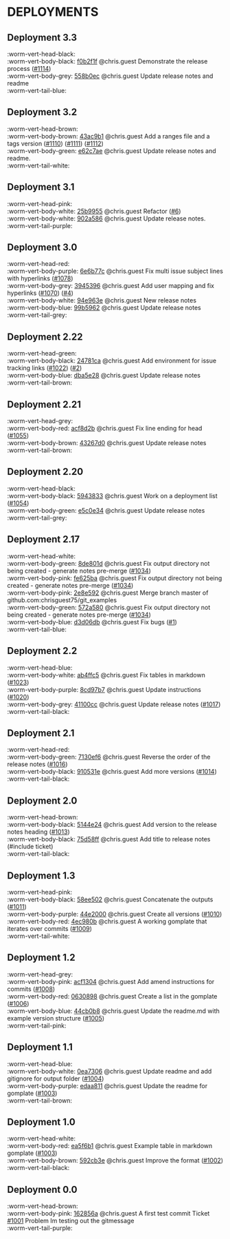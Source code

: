 # DEPLOYMENTS
## Deployment 3.3

:worm-vert-head-black:   
:worm-vert-body-black: [f0b2f1f](https://github.com/chrisguest75/git_examples/commit/f0b2f1f) @chris.guest Demonstrate the release process ([#1114](https://cnissues.atlassian.net/browse/LGH-1114))   
:worm-vert-body-grey: [558b0ec](https://github.com/chrisguest75/git_examples/commit/558b0ec) @chris.guest Update release notes and readme   
:worm-vert-tail-blue:

## Deployment 3.2

:worm-vert-head-brown:   
:worm-vert-body-brown: [43ac9b1](https://github.com/chrisguest75/git_examples/commit/43ac9b1) @chris.guest Add a ranges file and a tags version ([#1110](https://cnissues.atlassian.net/browse/LGH-1110)) ([#1111](https://cnissues.atlassian.net/browse/LGH-1111)) ([#1112](https://cnissues.atlassian.net/browse/LGH-1112))   
:worm-vert-body-green: [e62c7ae](https://github.com/chrisguest75/git_examples/commit/e62c7ae) @chris.guest Update release notes and readme.   
:worm-vert-tail-white:

## Deployment 3.1

:worm-vert-head-pink:   
:worm-vert-body-white: [25b9955](https://github.com/chrisguest75/git_examples/commit/25b9955) @chris.guest Refactor ([#6](https://cnissues.atlassian.net/browse/LGH-6))   
:worm-vert-body-white: [902a586](https://github.com/chrisguest75/git_examples/commit/902a586) @chris.guest Update release notes.   
:worm-vert-tail-purple:

## Deployment 3.0

:worm-vert-head-red:   
:worm-vert-body-purple: [6e6b77c](https://github.com/chrisguest75/git_examples/commit/6e6b77c) @chris.guest Fix multi issue subject lines with hyperlinks ([#1078](https://cnissues.atlassian.net/browse/LGH-1078))   
:worm-vert-body-grey: [3945396](https://github.com/chrisguest75/git_examples/commit/3945396) @chris.guest Add user mapping and fix hyperlinks ([#1070](https://cnissues.atlassian.net/browse/LGH-1070)) ([#4](https://cnissues.atlassian.net/browse/LGH-4))   
:worm-vert-body-white: [94e963e](https://github.com/chrisguest75/git_examples/commit/94e963e) @chris.guest New release notes   
:worm-vert-body-blue: [99b5962](https://github.com/chrisguest75/git_examples/commit/99b5962) @chris.guest Update release notes   
:worm-vert-tail-grey:

## Deployment 2.22

:worm-vert-head-green:   
:worm-vert-body-black: [24781ca](https://github.com/chrisguest75/git_examples/commit/24781ca) @chris.guest Add environment for issue tracking links  ([#1022](https://cnissues.atlassian.net/browse/LGH-1022)) ([#2](https://cnissues.atlassian.net/browse/LGH-2))   
:worm-vert-body-blue: [dba5e28](https://github.com/chrisguest75/git_examples/commit/dba5e28) @chris.guest Update release notes   
:worm-vert-tail-brown:

## Deployment 2.21

:worm-vert-head-grey:   
:worm-vert-body-red: [acf8d2b](https://github.com/chrisguest75/git_examples/commit/acf8d2b) @chris.guest Fix line ending for head ([#1055](https://cnissues.atlassian.net/browse/LGH-1055))   
:worm-vert-body-brown: [43267d0](https://github.com/chrisguest75/git_examples/commit/43267d0) @chris.guest Update release notes   
:worm-vert-tail-brown:

## Deployment 2.20

:worm-vert-head-black:   
:worm-vert-body-black: [5943833](https://github.com/chrisguest75/git_examples/commit/5943833) @chris.guest Work on a deployment list ([#1054](https://cnissues.atlassian.net/browse/LGH-1054))   
:worm-vert-body-green: [e5c0e34](https://github.com/chrisguest75/git_examples/commit/e5c0e34) @chris.guest Update release notes   
:worm-vert-tail-grey:

## Deployment 2.17

:worm-vert-head-white:   
:worm-vert-body-green: [8de801d](https://github.com/chrisguest75/git_examples/commit/8de801d) @chris.guest Fix output directory not being created - generate notes pre-merge ([#1034](https://cnissues.atlassian.net/browse/LGH-1034))   
:worm-vert-body-pink: [fe625ba](https://github.com/chrisguest75/git_examples/commit/fe625ba) @chris.guest Fix output directory not being created - generate notes pre-merge ([#1034](https://cnissues.atlassian.net/browse/LGH-1034))   
:worm-vert-body-pink: [2e8e592](https://github.com/chrisguest75/git_examples/commit/2e8e592) @chris.guest Merge branch master of github.com:chrisguest75/git_examples   
:worm-vert-body-green: [572a580](https://github.com/chrisguest75/git_examples/commit/572a580) @chris.guest Fix output directory not being created - generate notes pre-merge ([#1034](https://cnissues.atlassian.net/browse/LGH-1034))   
:worm-vert-body-blue: [d3d06db](https://github.com/chrisguest75/git_examples/commit/d3d06db) @chris.guest Fix bugs ([#1](https://cnissues.atlassian.net/browse/LGH-1))   
:worm-vert-tail-blue:

## Deployment 2.2

:worm-vert-head-blue:   
:worm-vert-body-white: [ab4ffc5](https://github.com/chrisguest75/git_examples/commit/ab4ffc5) @chris.guest Fix tables in markdown ([#1023](https://cnissues.atlassian.net/browse/LGH-1023))   
:worm-vert-body-purple: [8cd97b7](https://github.com/chrisguest75/git_examples/commit/8cd97b7) @chris.guest Update instructions ([#1020](https://cnissues.atlassian.net/browse/LGH-1020))   
:worm-vert-body-grey: [41100cc](https://github.com/chrisguest75/git_examples/commit/41100cc) @chris.guest Update release notes ([#1017](https://cnissues.atlassian.net/browse/LGH-1017))   
:worm-vert-tail-black:

## Deployment 2.1

:worm-vert-head-red:   
:worm-vert-body-green: [7130ef6](https://github.com/chrisguest75/git_examples/commit/7130ef6) @chris.guest Reverse the order of the release notes ([#1016](https://cnissues.atlassian.net/browse/LGH-1016))   
:worm-vert-body-black: [910531e](https://github.com/chrisguest75/git_examples/commit/910531e) @chris.guest Add more versions  ([#1014](https://cnissues.atlassian.net/browse/LGH-1014))   
:worm-vert-tail-black:

## Deployment 2.0

:worm-vert-head-brown:   
:worm-vert-body-black: [5144e24](https://github.com/chrisguest75/git_examples/commit/5144e24) @chris.guest Add version to the release notes heading ([#1013](https://cnissues.atlassian.net/browse/LGH-1013))   
:worm-vert-body-black: [75d58ff](https://github.com/chrisguest75/git_examples/commit/75d58ff) @chris.guest Add title to release notes (#include ticket)   
:worm-vert-tail-black:

## Deployment 1.3

:worm-vert-head-pink:   
:worm-vert-body-black: [58ee502](https://github.com/chrisguest75/git_examples/commit/58ee502) @chris.guest Concatenate the outputs ([#1011](https://cnissues.atlassian.net/browse/LGH-1011))   
:worm-vert-body-purple: [44e2000](https://github.com/chrisguest75/git_examples/commit/44e2000) @chris.guest Create all versions ([#1010](https://cnissues.atlassian.net/browse/LGH-1010))   
:worm-vert-body-red: [4ec980b](https://github.com/chrisguest75/git_examples/commit/4ec980b) @chris.guest A working gomplate that iterates over commits ([#1009](https://cnissues.atlassian.net/browse/LGH-1009))   
:worm-vert-tail-white:

## Deployment 1.2

:worm-vert-head-grey:   
:worm-vert-body-pink: [acf1304](https://github.com/chrisguest75/git_examples/commit/acf1304) @chris.guest Add amend instructions for commits ([#1008](https://cnissues.atlassian.net/browse/LGH-1008))   
:worm-vert-body-red: [0630898](https://github.com/chrisguest75/git_examples/commit/0630898) @chris.guest Create a list in the gomplate ([#1006](https://cnissues.atlassian.net/browse/LGH-1006))   
:worm-vert-body-blue: [44cb0b8](https://github.com/chrisguest75/git_examples/commit/44cb0b8) @chris.guest Update the readme.md with example version structure ([#1005](https://cnissues.atlassian.net/browse/LGH-1005))   
:worm-vert-tail-pink:

## Deployment 1.1

:worm-vert-head-blue:   
:worm-vert-body-white: [0ea7306](https://github.com/chrisguest75/git_examples/commit/0ea7306) @chris.guest Update readme and add gitignore for output folder ([#1004](https://cnissues.atlassian.net/browse/LGH-1004))   
:worm-vert-body-purple: [edaa811](https://github.com/chrisguest75/git_examples/commit/edaa811) @chris.guest Update the readme for gomplate ([#1003](https://cnissues.atlassian.net/browse/LGH-1003))   
:worm-vert-tail-brown:

## Deployment 1.0

:worm-vert-head-white:   
:worm-vert-body-red: [ea5f6b1](https://github.com/chrisguest75/git_examples/commit/ea5f6b1) @chris.guest Example table in markdown gomplate ([#1003](https://cnissues.atlassian.net/browse/LGH-1003))   
:worm-vert-body-brown: [592cb3e](https://github.com/chrisguest75/git_examples/commit/592cb3e) @chris.guest Improve the format ([#1002](https://cnissues.atlassian.net/browse/LGH-1002))   
:worm-vert-tail-black:

## Deployment 0.0

:worm-vert-head-brown:   
:worm-vert-body-pink: [162856a](https://github.com/chrisguest75/git_examples/commit/162856a) @chris.guest A first test commit Ticket [#1001](https://cnissues.atlassian.net/browse/LGH-1001) Problem Im testing out the gitmessage   
:worm-vert-tail-purple:

